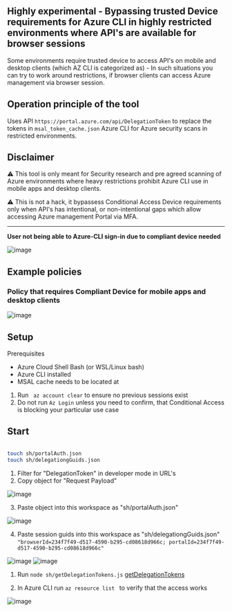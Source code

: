 
## Highly experimental - Bypassing trusted Device requirements for Azure CLI in highly restricted environments where API's are available for browser sessions

Some environments require trusted device  to access API's on mobile and desktop clients (which AZ CLI is categorized as) - In such situations you can try to work around restrictions, if browser clients can access Azure management via browser session.


## Operation principle of the tool

Uses API `` https://portal.azure.com/api/DelegationToken `` to replace the tokens in ``msal_token_cache.json`` Azure CLI for Azure security scans in restricted environments.


**Disclaimer**
--- 

⚠️ This tool is only meant for Security research and pre agreed scanning of Azure environments where heavy restrictions prohibit Azure CLI use in mobile apps and desktop clients.

⚠️ This is not a hack, it bypassess Conditional Access Device requirements only when API's has intentional, or non-intentional gaps which allow accessing Azure management Portal via MFA.

--- 

**User not being able to Azure-CLI sign-in due to compliant device needed**

![image](https://user-images.githubusercontent.com/58001986/168766199-24d8b52b-8b58-4143-afae-b2c40db7f14f.png)


## Example policies


### Policy that requires Compliant Device for mobile apps and desktop clients

![image](https://user-images.githubusercontent.com/58001986/168766026-b73e0592-e7b0-4788-8dee-9da5f06a3a59.png)


## Setup

 Prerequisites

- Azure Cloud Shell Bash (or WSL/Linux bash) 
- Azure CLI installed
- MSAL cache needs to be located at 

1. Run `` az account clear`` to ensure no previous sessions exist 
2. Do not run `` Az Login `` unless you need to confirm, that Conditional Access is blocking your particular use case

## Start


```sh

touch sh/portalAuth.json
touch sh/delegationgGuids.json

```

1. Filter for "DelegationToken" in developer mode in URL's
2. Copy object for "Request Payload"

![image](https://user-images.githubusercontent.com/58001986/168545894-46a9d386-6cb2-48a4-a47b-8a96dee63635.png)

3. Paste object into this workspace as "sh/portalAuth.json"


![image](https://user-images.githubusercontent.com/58001986/168546182-de3255c5-5910-4f4f-92fa-e92fb001d0b4.png)

4. Paste session guids into this workspace as "sh/delegationgGuids.json" 
``
"browserId=234f7f49-d517-4590-b295-cd08618d966c; portalId=234f7f49-d517-4590-b295-cd08618d966c"
``

![image](https://user-images.githubusercontent.com/58001986/168551426-c31c93c3-b417-4d0a-a799-2af18c877f78.png)
![image](https://user-images.githubusercontent.com/58001986/168772764-8da060c0-99d7-4df3-abcd-1c74b9017da2.png)

1. Run ``node sh/getDelegationTokens.js``  [getDelegationTokens](sh/getDelegationTokens.js)
   
2. In Azure CLI run ``az resource list `` to verify that the access works
   
![image](https://user-images.githubusercontent.com/58001986/168773162-c91de18a-6441-4b1b-b5bc-7dce884d71e6.png)